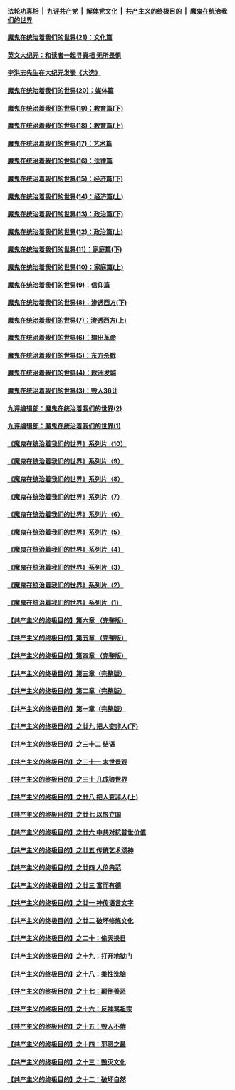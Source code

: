 

####  [法轮功真相](../../../../basic/blob/master/README.md?t=01080731) &nbsp;|&nbsp; [九评共产党](../../../../9ping.md/blob/master/README.md?t=01080731) &nbsp;|&nbsp; [解体党文化](../../../../jtdwh.md/blob/master/README.md?t=01080731)  &nbsp;|&nbsp; [共产主义的终极目的](../../../../gczydzjmd.md/blob/master/README.md?t=01080731) &nbsp;|&nbsp; [魔鬼在统治我们的世界](../../../../mgztzwmdsj.md/blob/master/README.md?t=01080731) 

#### [魔鬼在统治着我们的世界(21)：文化篇](../pages/nsc422/n10597706.md?t=01080731) 

#### [英文大纪元：和读者一起寻真相 无所畏惧](../pages/nsc422/n12542027.md?t=01080731) 

#### [李洪志先生在大纪元发表《大选》](../pages/nsc422/n12534746.md?t=01080731) 

#### [魔鬼在统治着我们的世界(20)：媒体篇](../pages/nsc422/n10586579.md?t=01080731) 

#### [魔鬼在统治着我们的世界(19)：教育篇(下)](../pages/nsc422/n10564808.md?t=01080731) 

#### [魔鬼在统治着我们的世界(18)：教育篇(上)](../pages/nsc422/n10526970.md?t=01080731) 

#### [魔鬼在统治着我们的世界(17)：艺术篇](../pages/nsc422/n10499093.md?t=01080731) 

#### [魔鬼在统治着我们的世界(16)：法律篇](../pages/nsc422/n10485969.md?t=01080731) 

#### [魔鬼在统治着我们的世界(15)：经济篇(下)](../pages/nsc422/n10469975.md?t=01080731) 

#### [魔鬼在统治着我们的世界(14)：经济篇(上)](../pages/nsc422/n10457370.md?t=01080731) 

#### [魔鬼在统治着我们的世界(13)：政治篇(下)](../pages/nsc422/n10448270.md?t=01080731) 

#### [魔鬼在统治着我们的世界(12)：政治篇(上)](../pages/nsc422/n10444576.md?t=01080731) 

#### [魔鬼在统治着我们的世界(11)：家庭篇(下)](../pages/nsc422/n10440961.md?t=01080731) 

#### [魔鬼在统治着我们的世界(10)：家庭篇(上)](../pages/nsc422/n10435448.md?t=01080731) 

#### [魔鬼在统治着我们的世界(9)：信仰篇](../pages/nsc422/n10432159.md?t=01080731) 

#### [魔鬼在统治着我们的世界(8)：渗透西方(下)](../pages/nsc422/n10429603.md?t=01080731) 

#### [魔鬼在统治着我们的世界(7)：渗透西方(上)](../pages/nsc422/n10426013.md?t=01080731) 

#### [魔鬼在统治着我们的世界(6)：输出革命](../pages/nsc422/n10421536.md?t=01080731) 

#### [魔鬼在统治着我们的世界(5)：东方杀戮](../pages/nsc422/n10417707.md?t=01080731) 

#### [魔鬼在统治着我们的世界(4)：欧洲发端](../pages/nsc422/n10414890.md?t=01080731) 

#### [魔鬼在统治着我们的世界(3)：毁人36计](../pages/nsc422/n10411583.md?t=01080731) 

#### [九评编辑部：魔鬼在统治着我们的世界(2)](../pages/nsc422/n10410036.md?t=01080731) 

#### [九评编辑部：魔鬼在统治着我们的世界(1)](../pages/nsc422/n10406825.md?t=01080731) 

#### [《魔鬼在统治着我们的世界》系列片（10）](../pages/nsc422/n12292670.md?t=01080731) 

#### [《魔鬼在统治着我们的世界》系列片（9）](../pages/nsc422/n12290859.md?t=01080731) 

#### [《魔鬼在统治着我们的世界》系列片（8）](../pages/nsc422/n12287445.md?t=01080731) 

#### [《魔鬼在统治着我们的世界》系列片（7）](../pages/nsc422/n12283425.md?t=01080731) 

#### [《魔鬼在统治着我们的世界》系列片（6）](../pages/nsc422/n12282314.md?t=01080731) 

#### [《魔鬼在统治着我们的世界》系列片（5）](../pages/nsc422/n12281419.md?t=01080731) 

#### [《魔鬼在统治着我们的世界》系列片（4）](../pages/nsc422/n12274024.md?t=01080731) 

#### [《魔鬼在统治着我们的世界》系列片（3）](../pages/nsc422/n12271322.md?t=01080731) 

#### [《魔鬼在统治着我们的世界》系列片（2）](../pages/nsc422/n12269049.md?t=01080731) 

#### [《魔鬼在统治着我们的世界》系列片（1）](../pages/nsc422/n12267575.md?t=01080731) 

#### [【共产主义的终极目的】第六章 （完整版）](../pages/nsc422/n11428913.md?t=01080731) 

#### [【共产主义的终极目的】第五章 （完整版）](../pages/nsc422/n11428912.md?t=01080731) 

#### [【共产主义的终极目的】第四章 （完整版）](../pages/nsc422/n11428907.md?t=01080731) 

#### [【共产主义的终极目的】第三章（完整版）](../pages/nsc422/n11428848.md?t=01080731) 

#### [【共产主义的终极目的】第二章（完整版）](../pages/nsc422/n11428831.md?t=01080731) 

#### [【共产主义的终极目的】第一章（完整版）](../pages/nsc422/n11417651.md?t=01080731) 

#### [【共产主义的终极目的】之廿九 把人变非人(下)](../pages/nsc422/n11344140.md?t=01080731) 

#### [【共产主义的终极目的】之三十二 结语](../pages/nsc422/n11360535.md?t=01080731) 

#### [【共产主义的终极目的】之三十一 末世景观](../pages/nsc422/n11351129.md?t=01080731) 

#### [【共产主义的终极目的】之三十 几成狼世界](../pages/nsc422/n11348280.md?t=01080731) 

#### [【共产主义的终极目的】之廿八 把人变非人(上)](../pages/nsc422/n11340492.md?t=01080731) 

#### [【共产主义的终极目的】之廿七 以恨立国](../pages/nsc422/n11336944.md?t=01080731) 

#### [【共产主义的终极目的】之廿六 中共对抗普世价值](../pages/nsc422/n11324785.md?t=01080731) 

#### [【共产主义的终极目的】之廿五 传统艺术颂神](../pages/nsc422/n11296396.md?t=01080731) 

#### [【共产主义的终极目的】之廿四 人伦典范](../pages/nsc422/n11296397.md?t=01080731) 

#### [【共产主义的终极目的】之廿三 富而有德](../pages/nsc422/n11283598.md?t=01080731) 

#### [【共产主义的终极目的】之廿一 神传语言文字](../pages/nsc422/n11263265.md?t=01080731) 

#### [【共产主义的终极目的】之廿二 破坏修炼文化](../pages/nsc422/n11245728.md?t=01080731) 

#### [【共产主义的终极目的】之二十：偷天换日](../pages/nsc422/n11238846.md?t=01080731) 

#### [【共产主义的终极目的】之十九：打开地狱门](../pages/nsc422/n11206376.md?t=01080731) 

#### [【共产主义的终极目的】之十八：柔性洗脑](../pages/nsc422/n11199994.md?t=01080731) 

#### [【共产主义的终极目的】之十七：颠倒善恶](../pages/nsc422/n11179782.md?t=01080731) 

#### [【共产主义的终极目的】之十六：反神骂祖宗](../pages/nsc422/n11166798.md?t=01080731) 

#### [【共产主义的终极目的】之十五：毁人不倦](../pages/nsc422/n11166792.md?t=01080731) 

#### [【共产主义的终极目的】之十四：邪恶之最](../pages/nsc422/n11150249.md?t=01080731) 

#### [【共产主义的终极目的】之十三：毁灭文化](../pages/nsc422/n11135227.md?t=01080731) 

#### [【共产主义的终极目的】之十二：破坏自然](../pages/nsc422/n11135214.md?t=01080731) 

